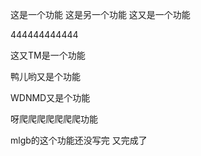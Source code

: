 这是一个功能
这是另一个功能
这又是一个功能

444444444444

这又TM是一个功能

鸭儿哟又是个功能

WDNMD又是个功能

呀爬爬爬爬爬爬爬功能

mlgb的这个功能还没写完 又完成了